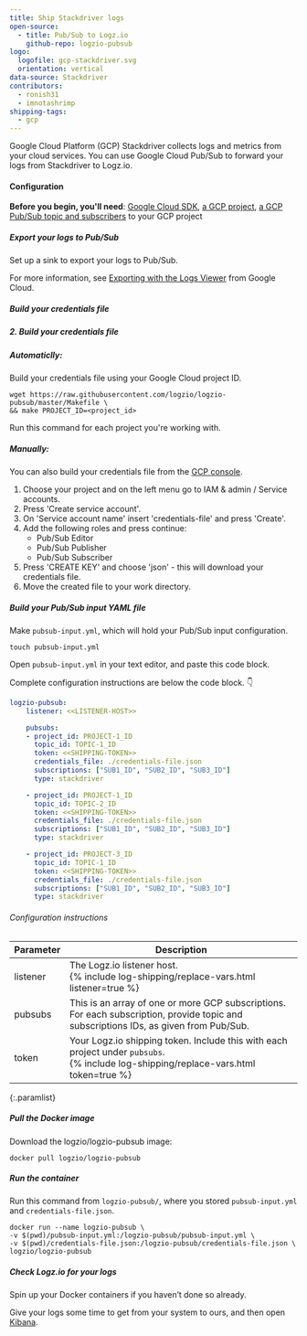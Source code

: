 ```yaml
---
title: Ship Stackdriver logs
open-source:
  - title: Pub/Sub to Logz.io
    github-repo: logzio-pubsub
logo:
  logofile: gcp-stackdriver.svg
  orientation: vertical
data-source: Stackdriver
contributors:
  - ronish31
  - imnotashrimp
shipping-tags:
  - gcp
---
```


Google Cloud Platform (GCP) Stackdriver collects logs and metrics from your cloud services.
You can use Google Cloud Pub/Sub to forward your logs from Stackdriver to Logz.io.

#### Configuration

**Before you begin, you'll need**:
[Google Cloud SDK](https://cloud.google.com/sdk/docs/quickstarts),
[a GCP project](https://console.cloud.google.com/projectcreate),
[a GCP Pub/Sub topic and subscribers](https://cloud.google.com/pubsub/docs/quickstart-console) to your GCP project

<div class="tasklist">

##### Export your logs to Pub/Sub

Set up a sink to export your logs to Pub/Sub.

For more information, see [Exporting with the Logs Viewer](https://cloud.google.com/logging/docs/export/configure_export_v2) from Google Cloud.

##### Build your credentials file

##### 2. Build your credentials file

##### Automaticlly:  
Build your credentials file using your Google Cloud project ID.

```shell
wget https://raw.githubusercontent.com/logzio/logzio-pubsub/master/Makefile \
&& make PROJECT_ID=<project_id>
```

Run this command for each project you're working with.

##### Manually:
You can also build your credentials file from the [GCP console](https://console.cloud.google.com).
1. Choose your project and on the left menu go to IAM & admin / Service accounts.
2. Press 'Create service account'.
3. On 'Service account name' insert 'credentials-file' and press 'Create'.
4. Add the following roles and press continue:
	* Pub/Sub Editor
	* Pub/Sub Publisher
	* Pub/Sub Subscriber
5. Press 'CREATE KEY' and choose 'json' - this will download your credentials file.
6. Move the created file to your work directory.

##### Build your Pub/Sub input YAML file

Make `pubsub-input.yml`, which will hold your Pub/Sub input configuration.

```shell
touch pubsub-input.yml
```

Open `pubsub-input.yml` in your text editor, and paste this code block.

Complete configuration instructions are below the code block. 👇

```yaml
logzio-pubsub:
    listener: <<LISTENER-HOST>>

    pubsubs:
    - project_id: PROJECT-1_ID
      topic_id: TOPIC-1_ID
      token: <<SHIPPING-TOKEN>>
      credentials_file: ./credentials-file.json
      subscriptions: ["SUB1_ID", "SUB2_ID", "SUB3_ID"]
      type: stackdriver

    - project_id: PROJECT-1_ID
      topic_id: TOPIC-2_ID
      token: <<SHIPPING-TOKEN>>
      credentials_file: ./credentials-file.json
      subscriptions: ["SUB1_ID", "SUB2_ID", "SUB3_ID"]
      type: stackdriver

    - project_id: PROJECT-3_ID
      topic_id: TOPIC-1_ID
      token: <<SHIPPING-TOKEN>>
      credentials_file: ./credentials-file.json
      subscriptions: ["SUB1_ID", "SUB2_ID", "SUB3_ID"]
      type: stackdriver
```


###### Configuration instructions

| Parameter | Description |
|---|---|
| listener | The Logz.io listener host. <br> {% include log-shipping/replace-vars.html listener=true %} |
| pubsubs | This is an array of one or more GCP subscriptions. For each subscription, provide topic and subscriptions IDs, as given from Pub/Sub. |
| token | Your Logz.io shipping token. Include this with each project under `pubsubs`. <br> {% include log-shipping/replace-vars.html token=true %} |
{:.paramlist}

##### Pull the Docker image

Download the logzio/logzio-pubsub image:

```shell
docker pull logzio/logzio-pubsub
```

##### Run the container

Run this command from `logzio-pubsub/`,
where you stored `pubsub-input.yml`
and `credentials-file.json`.

```shell
docker run --name logzio-pubsub \
-v $(pwd)/pubsub-input.yml:/logzio-pubsub/pubsub-input.yml \
-v $(pwd)/credentials-file.json:/logzio-pubsub/credentials-file.json \
logzio/logzio-pubsub
```

##### Check Logz.io for your logs

Spin up your Docker containers if you haven’t done so already.

Give your logs some time to get from your system to ours,
and then open [Kibana](https://app.logz.io/#/dashboard/kibana).

</div>

